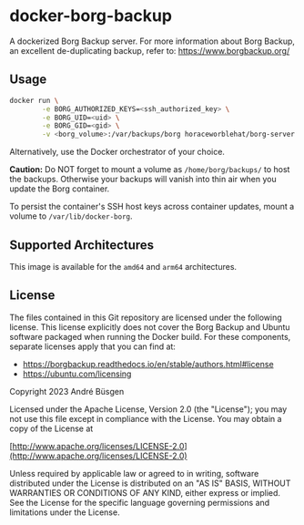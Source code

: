 # docker-borg-backup

A dockerized Borg Backup server. For more information about Borg Backup, an
excellent de-duplicating backup, refer to: <https://www.borgbackup.org/>

## Usage

```bash
docker run \
        -e BORG_AUTHORIZED_KEYS=<ssh_authorized_key> \
        -e BORG_UID=<uid> \
        -e BORG_GID=<gid> \
        -v <borg_volume>:/var/backups/borg horaceworblehat/borg-server
```

Alternatively, use the Docker orchestrator of your choice.

**Caution:** Do NOT forget to mount a volume as `/home/borg/backups/` to host
the backups. Otherwise your backups will vanish into thin air when you update
the Borg container.

To persist the container's SSH host keys across container updates, mount a
volume to `/var/lib/docker-borg`.

## Supported Architectures

This image is available for the `amd64` and `arm64` architectures.

## License

The files contained in this Git repository are licensed under the following
license. This license explicitly does not cover the Borg Backup and Ubuntu
software packaged when running the Docker build. For these components, separate
licenses apply that you can find at:

* <https://borgbackup.readthedocs.io/en/stable/authors.html#license>
* <https://ubuntu.com/licensing>

Copyright 2023 André Büsgen

Licensed under the Apache License, Version 2.0 (the "License");
you may not use this file except in compliance with the License.
You may obtain a copy of the License at

[http://www.apache.org/licenses/LICENSE-2.0](http://www.apache.org/licenses/LICENSE-2.0)

Unless required by applicable law or agreed to in writing, software
distributed under the License is distributed on an "AS IS" BASIS,
WITHOUT WARRANTIES OR CONDITIONS OF ANY KIND, either express or implied.
See the License for the specific language governing permissions and
limitations under the License.

